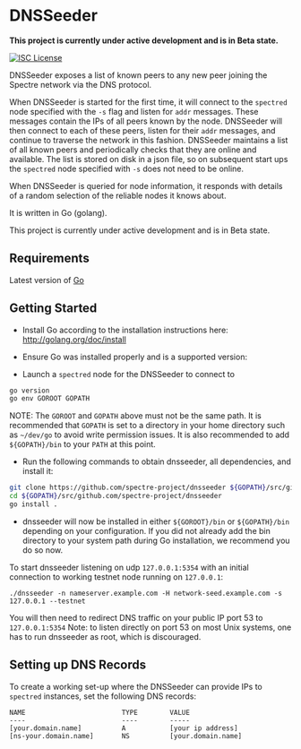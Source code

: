 # DNSSeeder

**This project is currently under active development and is in Beta
state.**

[![ISC License](http://img.shields.io/badge/license-ISC-blue.svg)](https://choosealicense.com/licenses/isc/)

DNSSeeder exposes a list of known peers to any new peer joining the
Spectre network via the DNS protocol.

When DNSSeeder is started for the first time, it will connect to the
`spectred` node specified with the `-s` flag and listen for `addr`
messages. These messages contain the IPs of all peers known by the node.
DNSSeeder will then connect to each of these peers, listen for their
`addr` messages, and continue to traverse the network in this fashion.
DNSSeeder maintains a list of all known peers and periodically checks
that they are online and available. The list is stored on disk in a json
file, so on subsequent start ups the `spectred` node specified with `-s`
does not need to be online.

When DNSSeeder is queried for node information, it responds with details
of a random selection of the reliable nodes it knows about.

It is written in Go (golang).

This project is currently under active development and is in Beta state.

## Requirements

Latest version of [Go](http://golang.org)

## Getting Started

* Install Go according to the installation instructions here:
  http://golang.org/doc/install

* Ensure Go was installed properly and is a supported version:

* Launch a `spectred` node for the DNSSeeder to connect to

```bash
go version
go env GOROOT GOPATH
```

NOTE: The `GOROOT` and `GOPATH` above must not be the same path. It is
recommended that `GOPATH` is set to a directory in your home directory
such as `~/dev/go` to avoid write permission issues. It is also
recommended to add `${GOPATH}/bin` to your `PATH` at this point.

- Run the following commands to obtain dnsseeder, all dependencies, and
install it:

```bash
git clone https://github.com/spectre-project/dnsseeder ${GOPATH}/src/github.com/spectre-project/dnsseeder
cd ${GOPATH}/src/github.com/spectre-project/dnsseeder
go install .
```

* dnsseeder will now be installed in either ```${GOROOT}/bin``` or
  ```${GOPATH}/bin``` depending on your configuration. If you did not
  already add the bin directory to your system path during Go
  installation, we recommend you do so now.

To start dnsseeder listening on udp `127.0.0.1:5354` with an initial
connection to working testnet node running on `127.0.0.1`:

```
./dnsseeder -n nameserver.example.com -H network-seed.example.com -s 127.0.0.1 --testnet
```

You will then need to redirect DNS traffic on your public IP port 53
to `127.0.0.1:5354` Note: to listen directly on port 53 on most Unix
systems, one has to run dnsseeder as root, which is discouraged.

## Setting up DNS Records

To create a working set-up where the DNSSeeder can provide IPs to
`spectred` instances, set the following DNS records:

```
NAME                        TYPE        VALUE
----                        ----        -----
[your.domain.name]          A           [your ip address]
[ns-your.domain.name]       NS          [your.domain.name]
```
